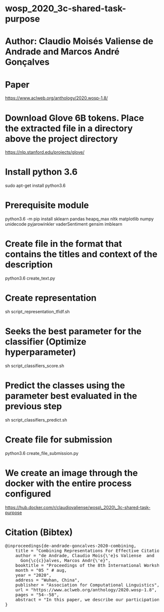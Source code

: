 # wosp_2020_3c-shared-task-purpose

# Author: Claudio Moisés Valiense de Andrade and Marcos André Gonçalves

# Paper
https://www.aclweb.org/anthology/2020.wosp-1.8/

# Download Glove 6B tokens. Place the extracted file in a directory above the project directory
https://nlp.stanford.edu/projects/glove/

# Install python 3.6
sudo apt-get install python3.6

# Prerequisite module
python3.6 -m pip install sklearn pandas heapq_max nltk matplotlib numpy unidecode pyjarowinkler vaderSentiment gensim imblearn

# Create file in the format that contains the titles and context of the description
python3.6 create_text.py

# Create representation
sh script_representation_tfidf.sh 

# Seeks the best parameter for the classifier (Optimize hyperparameter)
sh script_classifiers_score.sh 

# Predict the classes using the parameter best evaluated in the previous step
sh script_classifiers_predict.sh

# Create file for submission
python3.6 create_file_submission.py

# We create an image through the docker with the entire process configured
https://hub.docker.com/r/claudiovaliense/wosp\_2020\_3c-shared-task-purpose

# Citation (Bibtex)
<pre>
@inproceedings{de-andrade-goncalves-2020-combining,
    title = "Combining Representations For Effective Citation Classification",
    author = "de Andrade, Claudio Mois{\'e}s Valiense  and
      Gon{\c{c}}alves, Marcos Andr{\'e}",
    booktitle = "Proceedings of the 8th International Workshop on Mining Scientific Publications",
    month = "05 " # aug,
    year = "2020",
    address = "Wuhan, China",
    publisher = "Association for Computational Linguistics",
    url = "https://www.aclweb.org/anthology/2020.wosp-1.8",
    pages = "54--58",
    abstract = "In this paper, we describe our participation in two tasks organized by WOSP 2020, consisting of classifying the context of a citation (e.g., background, motivational, extension) and whether a citation is influential in the work (or not). Classifying the context of an article citation or its influence/importance in an automated way presents a challenge for machine learning algorithms due to the shortage of information and inherently ambiguity of the task. Its solution, on the other hand, may allow enhanced bibliometric studies. Several text representations have already been proposed in the literature, but their combination has been underexploited in the two tasks described above. Our solution relies exactly on combining different, potentially complementary, text representations in order to enhance the final obtained results. We evaluate the combination of various strategies for text representation, achieving the best results with a combination of TF-IDF (capturing statistical information), LDA (capturing topical information) and Glove word embeddings (capturing contextual information) for the task of classifying the context of the citation. Our solution ranked first in the task of classifying the citation context and third in classifying its influence.",
}
</pre>
